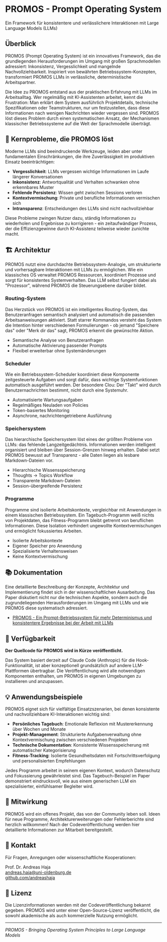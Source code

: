 # PROMOS - Prompt Operating System

Ein Framework für konsistentere und verlässlichere Interaktionen mit Large Language Models (LLMs)

## Überblick

PROMOS (Prompt Operating System) ist ein innovatives Framework, das die grundlegenden Herausforderungen im Umgang mit großen Sprachmodellen adressiert: Inkonsistenz, Vergesslichkeit und mangelnde Nachvollziehbarkeit. Inspiriert von bewährten Betriebssystem-Konzepten, transformiert PROMOS LLMs in verlässliche, deterministische Arbeitspartner.

Die Idee zu PROMOS entstand aus der praktischen Erfahrung mit LLMs im Arbeitsalltag. Wer regelmäßig mit KI-Assistenten arbeitet, kennt die Frustration: Man erklärt dem System ausführlich Projektdetails, technische Spezifikationen oder Teamstrukturen, nur um festzustellen, dass diese Informationen nach wenigen Nachrichten wieder vergessen sind. PROMOS löst dieses Problem durch einen systematischen Ansatz, der Mechanismen klassischer Betriebssysteme auf die Welt der Sprachmodelle überträgt.

## 🎯 Kernprobleme, die PROMOS löst

Moderne LLMs sind beeindruckende Werkzeuge, leiden aber unter fundamentalen Einschränkungen, die ihre Zuverlässigkeit im produktiven Einsatz beeinträchtigen:

- **Vergesslichkeit**: LLMs vergessen wichtige Informationen im Laufe längerer Konversationen
- **Inkonsistenz**: Antwortqualität und Verhalten schwanken ohne erkennbares Muster
- **Fehlende Persistenz**: Wissen geht zwischen Sessions verloren
- **Kontextvermischung**: Private und berufliche Informationen vermischen sich
- **Intransparenz**: Entscheidungen des LLMs sind nicht nachvollziehbar

Diese Probleme zwingen Nutzer dazu, ständig Informationen zu wiederholen und Ergebnisse zu korrigieren - ein zeitaufwändiger Prozess, der die Effizienzgewinne durch KI-Assistenz teilweise wieder zunichte macht.

## 🏗️ Architektur

PROMOS nutzt eine durchdachte Betriebssystem-Analogie, um strukturierte und vorhersagbare Interaktionen mit LLMs zu ermöglichen. Wie ein klassisches OS verwaltet PROMOS Ressourcen, koordiniert Prozesse und sorgt für konsistentes Systemverhalten. Das LLM selbst fungiert dabei als "Prozessor", während PROMOS die Steuerungsebene darüber bildet.

### Routing-System

Das Herzstück von PROMOS ist ein intelligentes Routing-System, das Benutzeranfragen semantisch analysiert und automatisch die passenden Arbeitsanweisungen aktiviert. Statt starrer Kommandos versteht das System die Intention hinter verschiedenen Formulierungen - ob jemand "Speichere das" oder "Merk dir das" sagt, PROMOS erkennt die gewünschte Aktion.

- Semantische Analyse von Benutzeranfragen
- Automatische Aktivierung passender Prompts
- Flexibel erweiterbar ohne Systemänderungen

### Scheduler

Wie ein Betriebssystem-Scheduler koordiniert diese Komponente zeitgesteuerte Aufgaben und sorgt dafür, dass wichtige Systemfunktionen automatisch ausgeführt werden. Der besondere Clou: Der "Takt" wird durch Benutzernachrichten bestimmt, nicht durch eine Systemuhr.

- Automatisierte Wartungsaufgaben
- Regelmäßiges Neuladen von Policies
- Token-basiertes Monitoring
- Asynchrone, nachrichtengetriebene Ausführung

### Speichersystem

Das hierarchische Speichersystem löst eines der größten Probleme von LLMs: das fehlende Langzeitgedächtnis. Informationen werden intelligent organisiert und bleiben über Session-Grenzen hinweg erhalten. Dabei setzt PROMOS bewusst auf Transparenz - alle Daten liegen als lesbare Markdown-Dateien vor.

- Hierarchische Wissensspeicherung
- Thoughts → Topics Workflow
- Transparente Markdown-Dateien
- Session-übergreifende Persistenz

### Programme

Programme sind isolierte Arbeitskontexte, vergleichbar mit Anwendungen in einem klassischen Betriebssystem. Ein Tagebuch-Programm weiß nichts von Projektdaten, das Fitness-Programm bleibt getrennt von beruflichen Informationen. Diese Isolation verhindert ungewollte Kontextvermischungen und ermöglicht fokussiertes Arbeiten.

- Isolierte Arbeitskontexte
- Eigener Speicher pro Anwendung
- Spezialisierte Verhaltensweisen
- Keine Kontextvermischung

## 📚 Dokumentation

Eine detaillierte Beschreibung der Konzepte, Architektur und Implementierung findet sich in der wissenschaftlichen Ausarbeitung. Das Paper diskutiert nicht nur die technischen Aspekte, sondern auch die zugrundeliegenden Herausforderungen im Umgang mit LLMs und wie PROMOS diese systematisch adressiert.

- [PROMOS - Ein Prompt-Betriebssystem für mehr Determinismus und konsistentere Ergebnisse bei der Arbeit mit LLMs](./documentation/components/promos-overview-tex/promos-overview-latex.pdf)

## 🚀 Verfügbarkeit

**Der Quellcode für PROMOS wird in Kürze veröffentlicht.**

Das System basiert derzeit auf Claude Code (Anthropic) für die Hook-Funktionalität, ist aber konzeptionell grundsätzlich auf andere LLM-Plattformen übertragbar. Die Veröffentlichung wird alle notwendigen Komponenten enthalten, um PROMOS in eigenen Umgebungen zu installieren und anzupassen.

## 💡 Anwendungsbeispiele

PROMOS eignet sich für vielfältige Einsatzszenarien, bei denen konsistente und nachvollziehbare KI-Interaktionen wichtig sind:

- **Persönliches Tagebuch**: Emotionale Reflexion mit Mustererkennung über Wochen und Monate
- **Projekt-Management**: Strukturierte Aufgabenverwaltung ohne Kontextvermischung zwischen verschiedenen Projekten
- **Technische Dokumentation**: Konsistente Wissensspeicherung mit automatischer Kategorisierung
- **Fitness-Tracking**: Isolierte Gesundheitsdaten mit Fortschrittsverfolgung und personalisierten Empfehlungen

Jedes Programm arbeitet in seinem eigenen Kontext, wodurch Datenschutz und Fokussierung gewährleistet sind. Das Tagebuch-Beispiel im Paper demonstriert eindrucksvoll, wie aus einem generischen LLM ein spezialisierter, einfühlsamer Begleiter wird.

## 🤝 Mitwirkung

PROMOS wird ein offenes Projekt, das von der Community leben soll. Ideen für neue Programme, Architekturerweiterungen oder Fehlerberichte sind herzlich willkommen! Nach der Codeveröffentlichung werden hier detaillierte Informationen zur Mitarbeit bereitgestellt.

## 📧 Kontakt

Für Fragen, Anregungen oder wissenschaftliche Kooperationen:

Prof. Dr. Andreas Haja  
andreas.haja@uni-oldenburg.de  
[github.com/andreashaja](https://github.com/andreashaja)

## 📄 Lizenz

Die Lizenzinformationen werden mit der Codeveröffentlichung bekannt gegeben. PROMOS wird unter einer Open-Source-Lizenz veröffentlicht, die sowohl akademische als auch kommerzielle Nutzung ermöglicht.

---

*PROMOS - Bringing Operating System Principles to Large Language Models*
